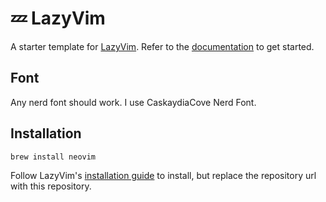 # 💤 LazyVim

A starter template for [LazyVim](https://github.com/LazyVim/LazyVim).
Refer to the [documentation](https://lazyvim.github.io/installation) to get started.

## Font

Any nerd font should work. I use CaskaydiaCove Nerd Font.

## Installation

``` bash
brew install neovim
```

Follow LazyVim's [installation guide](https://www.lazyvim.org/installation) to install, but replace the repository url with this repository.
